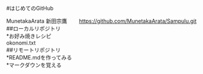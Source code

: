 #はじめてのGitHub

MunetakaArata 新田宗鷹　　
https://github.com/MunetakaArata/Sampulu.git  
##ローカルリポジトリ  
*お好み焼きレシピ  
okonomi.txt  
##リモートリポジトリ  
*README.mdを作ってみる  
*マークダウンを覚える
